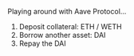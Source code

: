 Playing around with Aave Protocol...

1. Deposit collateral: ETH / WETH
2. Borrow another asset: DAI
3. Repay the DAI
